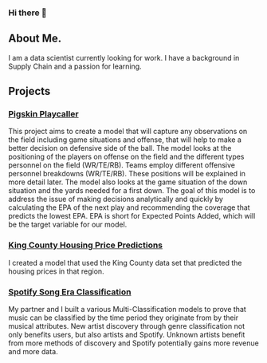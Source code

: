 ### Hi there 👋

## About Me. 

I am a data scientist currently looking for work. I have a background in Supply Chain and a passion for learning. 

## Projects


###  [Pigskin Playcaller](https://github.com/dsmoove/pigskinplaycaller)

This project aims to create a model that will capture any observations on the field including game situations and offense, that will help to make a better decision on defensive side of the ball. The model looks at the positioning of the players on offense on the field and the different types personnel on the field (WR/TE/RB). Teams employ different offensive personnel breakdowns (WR/TE/RB). These positions will be explained in more detail later. The model also looks at the game situation of the down situation and the yards needed for a first down. The goal of this model is to address the issue of making decisions analytically and quickly by calculating the EPA of the next play and recommending the coverage that predicts the lowest EPA. EPA is short for Expected Points Added, which will be the target variable for our model.

### [King County Housing Price Predictions](https://github.com/dsmoove/KingCountyHousing)

I created a model that used the King County data set that predicted the housing prices in that region.

### [Spotify Song Era Classification](https://github.com/khyateed/song-classification-project)

My partner and I built a various Multi-Classification models to prove that music can be classified by the time period they originate from by their musical attributes. New artist discovery through genre classification not only benefits users, but also artists and Spotify. Unknown artists benefit from more methods of discovery and Spotify potentially gains more revenue and more data. 
